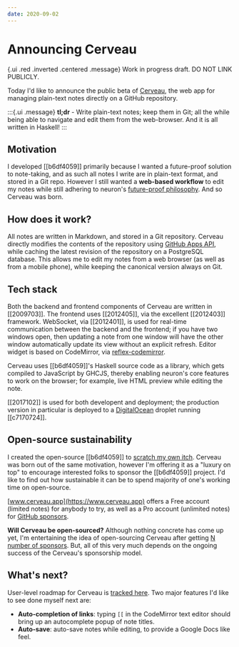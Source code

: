 ```yaml
---
date: 2020-09-02
---
```


# Announcing Cerveau

{.ui .red .inverted .centered .message}
Work in progress draft. DO NOT LINK PUBLICLY.

Today I'd like to announce the public beta of [Cerveau](https://www.cerveau.app), the web app for managing plain-text notes directly on a GitHub repository.

:::{.ui .message}
**tl;dr** - Write plain-text notes; keep them in Git; all the while being able to navigate and edit them from the web-browser. And it is all written in Haskell!
:::

## Motivation

I developed [[b6df4059]] primarily because I wanted a future-proof solution to note-taking, and as such all notes I write are in plain-text format, and stored in a Git repo. However I still wanted a **web-based workflow** to edit my notes while still adhering to neuron's [future-proof philosophy](https://neuron.zettel.page/6f0f0bcc.html). And so Cerveau was born.

## How does it work?

All notes are written in Markdown, and stored in a Git repository. Cerveau directly modifies the contents of the repository using [GitHub Apps API](https://developer.github.com/apps/), while caching the latest revision of the repository on a PostgreSQL database. This allows me to edit my notes from a web browser (as well as from a mobile phone), while keeping the canonical version always on Git.

## Tech stack

Both the backend and frontend components of Cerveau are written in [[2009703]]. The frontend uses [[2012405]], via the excellent [[2012403]] framework. WebSocket, via [[2012401]], is used for real-time communication between the backend and the frontend; if you have two windows open, then updating a note from one window will have the other window automatically update its view without an explicit refresh. Editor widget is based on CodeMirror, via [reflex-codemirror](https://github.com/Atidot/reflex-codemirror).

Cerveau uses [[b6df4059]]'s Haskell source code as a library, which gets compiled to JavaScript by GHCJS, thereby enabling neuron's core features to work on the browser; for example, live HTML preview while editing the note.

[[2017102]] is used for both developent and deployment; the production version in particular is deployed to a [DigitalOcean](https://m.do.co/c/d19bbb4d33e8) droplet running [[c7170724]].

## Open-source sustainability

I created the open-source [[b6df4059]] to [scratch my own itch](https://en.wiktionary.org/wiki/scratch_one%27s_own_itch). Cerveau was born out of the same motivation, however I'm offering it as a "luxury on top" to encourage interested folks to sponsor the [[b6df4059]] project. I'd like to find out how sustainable it can be to spend majority of one's working time on open-source.

[www.cerveau.app](https://www.cerveau.app) offers a Free account (limited notes) for anybody to try, as well as a Pro account (unlimited notes) for [GitHub sponsors](https://github.com/sponsors/srid).

**Will Cerveau be open-sourced?** Although nothing concrete has come up yet, I'm entertaining the idea of open-sourcing Cerveau after getting [N number of sponsors](https://twitter.com/availablegreen/status/1291162883125137408). But, all of this very much depends on the ongoing success of the Cerveau's sponsorship model.

## What's next?

User-level roadmap for Cerveau is [tracked here](https://github.com/srid/cerveau-issues/issues). Two major features I'd like to see done myself next are:

* **Auto-completion of links**: typing `[[` in the CodeMirror text editor should bring up an autocomplete popup of note titles.
* **Auto-save**: auto-save notes while editing, to provide a Google Docs like feel.